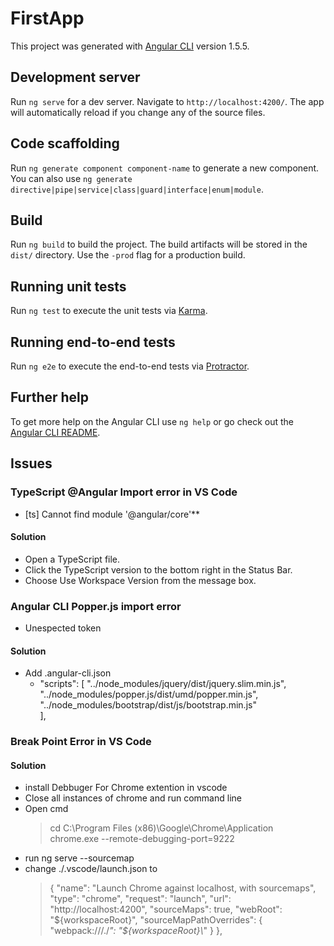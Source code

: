 # FirstApp

This project was generated with [Angular CLI](https://github.com/angular/angular-cli) version 1.5.5.

## Development server

Run `ng serve` for a dev server. Navigate to `http://localhost:4200/`. The app will automatically reload if you change any of the source files.

## Code scaffolding

Run `ng generate component component-name` to generate a new component. You can also use `ng generate directive|pipe|service|class|guard|interface|enum|module`.

## Build

Run `ng build` to build the project. The build artifacts will be stored in the `dist/` directory. Use the `-prod` flag for a production build.

## Running unit tests

Run `ng test` to execute the unit tests via [Karma](https://karma-runner.github.io).

## Running end-to-end tests

Run `ng e2e` to execute the end-to-end tests via [Protractor](http://www.protractortest.org/).

## Further help

To get more help on the Angular CLI use `ng help` or go check out the [Angular CLI README](https://github.com/angular/angular-cli/blob/master/README.md).

## Issues

### TypeScript @Angular Import error in VS Code
  * [ts] Cannot find module '@angular/core'**

#### Solution
  * Open a TypeScript file.
  * Click the TypeScript version to the bottom right in the Status Bar.
  * Choose Use Workspace Version from the message box.

### Angular CLI Popper.js import error
  * Unespected token

#### Solution
  * Add .angular-cli.json
    * "scripts": [
        "../node_modules/jquery/dist/jquery.slim.min.js",
        "../node_modules/popper.js/dist/umd/popper.min.js",
        "../node_modules/bootstrap/dist/js/bootstrap.min.js"   
      ],

### Break Point Error in VS Code

#### Solution
  * install Debbuger For Chrome extention in vscode
  * Close all instances of chrome and run command line
  * Open cmd
    > cd C:\Program Files (x86)\Google\Chrome\Application\
    > chrome.exe --remote-debugging-port=9222
  * run ng serve --sourcemap
  * change ./.vscode/launch.json to
    >{
    >    "name": "Launch Chrome against localhost, with sourcemaps",
    >    "type": "chrome",
    >    "request": "launch",
    >    "url": "http://localhost:4200",
    >    "sourceMaps": true,
    >    "webRoot": "${workspaceRoot}",
    >    "sourceMapPathOverrides": {
    >        "webpack:///./*": "${workspaceRoot}\\*"
    >    }
    >},
